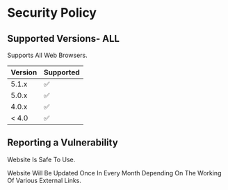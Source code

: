 # Security Policy

## Supported Versions- ALL

Supports All Web Browsers.

| Version | Supported          |
| ------- | ------------------ |
| 5.1.x   | :white_check_mark: |
| 5.0.x   | :white_check_mark: |
| 4.0.x   | :white_check_mark: |
| < 4.0   | :white_check_mark: |

## Reporting a Vulnerability

Website Is Safe To Use. 

Website Will Be Updated Once In Every Month Depending On The Working Of Various External Links.
